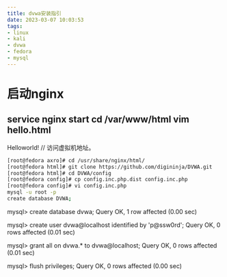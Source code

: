 ```yaml
---
title: dvwa安装指引
date: 2023-03-07 10:03:53
tags:
- linux
- kali
- dvwa
- fedora
- mysql
---
```

# 启动nginx
service nginx start
cd /var/www/html
vim hello.html
---
Helloworld!
// 访问虚拟机地址。

```bash bash
[root@fedora axro]# cd /usr/share/nginx/html/
[root@fedora html]# git clone https://github.com/digininja/DVWA.git
[root@fedora html]# cd DVWA/config
[root@fedora config]# cp config.inc.php.dist config.inc.php
[root@fedora config]# vi config.inc.php
mysql -u root -p
create database DVWA;
```

mysql> create database dvwa;
Query OK, 1 row affected (0.00 sec)

mysql> create user dvwa@localhost identified by 'p@ssw0rd';
Query OK, 0 rows affected (0.01 sec)

mysql> grant all on dvwa.* to dvwa@localhost;
Query OK, 0 rows affected (0.01 sec)

mysql> flush privileges;
Query OK, 0 rows affected (0.00 sec)

